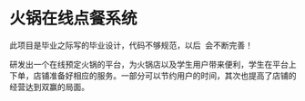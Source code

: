 # 火锅在线点餐系统
此项目是毕业之际写的毕业设计，代码不够规范，以后  会不断完善！

研发出一个在线预定火锅的平台，为火锅店以及学生用户带来便利，学生在平台上下单，店铺准备好相应的服务。一部分可以节约用户的时间，其次也提高了店铺的经营达到双赢的局面。
